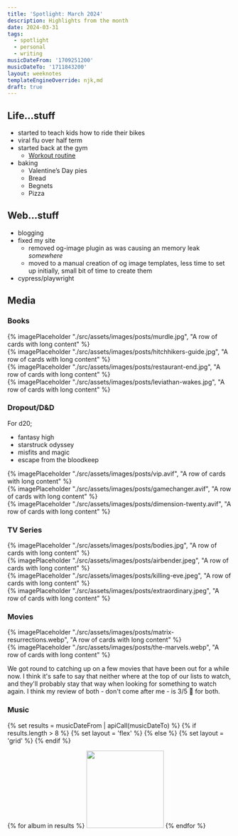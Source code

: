 ```yaml
---
title: 'Spotlight: March 2024'
description: Highlights from the month
date: 2024-03-31
tags:
  - spotlight
  - personal
  - writing
musicDateFrom: '1709251200'
musicDateTo: '1711843200'
layout: weeknotes
templateEngineOverride: njk,md
draft: true
---
```


## Life...stuff
- started to teach kids how to ride their bikes
- viral flu over half term
- started back at the gym
    - [Workout routine](https://hardy.app/routine/531-triumvirate-28)
- baking
    - Valentine’s Day pies
    - Bread
    - Begnets
    - Pizza

## Web...stuff
- blogging
- fixed my site
  - removed og-image plugin as was causing an memory leak *somewhere*
  - moved to a manual creation of og image templates, less time to set up initially, small bit of time to create them
- cypress/playwright


## Media

### Books

<div class="poster-grid">
  <div>{% imagePlaceholder "./src/assets/images/posts/murdle.jpg", "A row of cards with long content" %}</div>
  <div>{% imagePlaceholder "./src/assets/images/posts/hitchhikers-guide.jpg", "A row of cards with long content" %}</div>
  <div>{% imagePlaceholder "./src/assets/images/posts/restaurant-end.jpg", "A row of cards with long content" %}</div>
  <div>{% imagePlaceholder "./src/assets/images/posts/leviathan-wakes.jpg", "A row of cards with long content" %}</div>
</div>

### Dropout/D&D

For d20;
- fantasy high
- starstruck odyssey
- misfits and magic
- escape from the bloodkeep

<div class="poster-grid">
  <div>{% imagePlaceholder "./src/assets/images/posts/vip.avif", "A row of cards with long content" %}</div>
  <div>{% imagePlaceholder "./src/assets/images/posts/gamechanger.avif", "A row of cards with long content" %}</div>
  <div>{% imagePlaceholder "./src/assets/images/posts/dimension-twenty.avif", "A row of cards with long content" %}</div>
</div>

### TV Series

<div class="poster-grid">
  <div>{% imagePlaceholder "./src/assets/images/posts/bodies.jpg", "A row of cards with long content" %}</div>
  <div>{% imagePlaceholder "./src/assets/images/posts/airbender.jpeg", "A row of cards with long content" %}</div>
  <div>{% imagePlaceholder "./src/assets/images/posts/killing-eve.jpeg", "A row of cards with long content" %}</div>
  <div>{% imagePlaceholder "./src/assets/images/posts/extraordinary.jpeg", "A row of cards with long content" %}</div>
</div>

### Movies

<div class="poster-grid">
  <div>{% imagePlaceholder "./src/assets/images/posts/matrix-resurrections.webp", "A row of cards with long content" %}</div>
  <div>{% imagePlaceholder "./src/assets/images/posts/the-marvels.webp", "A row of cards with long content" %}</div>
</div>

We got round to catching up on a few movies that have been out for a while now. I think it's safe to say that neither where at the top of our lists to watch, and they'll probably stay that way when looking for something to watch again. I think my review of both - don't come after me - is 3/5 🤷 for both.

### Music

{% set results = musicDateFrom | apiCall(musicDateTo) %}
{% if results.length > 8 %}
  {% set layout = 'flex' %}
{% else %}
  {% set layout = 'grid' %}
{% endif %}

<div class="music-grid" style="--layout: {{ layout }}">
  {% for album in results %}
    <a href="{{ album.url }}"><img height="174" width="174" src="{{ album.art }}" loading="lazy" /></a>
  {% endfor %}
</div>
